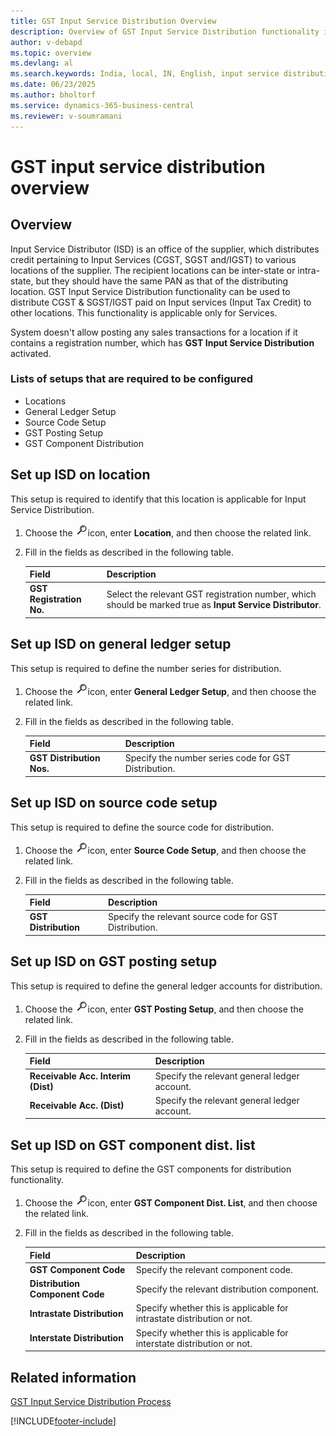 ```yaml
---
title: GST Input Service Distribution Overview
description: Overview of GST Input Service Distribution functionality in Business Central for India, including setup steps and configuration requirements.
author: v-debapd
ms.topic: overview
ms.devlang: al
ms.search.keywords: India, local, IN, English, input service distribution, ISD on location, ISD on general ledger setup, ISD on source code setup, ISD on GST posting setup
ms.date: 06/23/2025
ms.author: bholtorf
ms.service: dynamics-365-business-central
ms.reviewer: v-soumramani
---
```


# GST input service distribution overview

## Overview

Input Service Distributor (ISD) is an office of the supplier, which distributes credit pertaining to Input Services (CGST, SGST and/IGST) to various locations of the supplier. The recipient locations can be inter-state or intra-state, but they should have the same PAN as that of the distributing location. GST Input Service Distribution functionality can be used to distribute CGST & SGST/IGST paid on Input services (Input Tax Credit) to other locations. This functionality is applicable only for Services.

System doesn't allow posting any sales transactions for a location if it contains a registration number, which has **GST Input Service Distribution** activated.

### Lists of setups that are required to be configured

- Locations
- General Ledger Setup
- Source Code Setup
- GST Posting Setup
- GST Component Distribution

## Set up ISD on location

This setup is required to identify that this location is applicable for Input Service Distribution.

1. Choose the ![img.](image/search.jpg)icon, enter **Location**, and then choose the related link.
1. Fill in the fields as described in the following table.

    |Field|Description|
    |---------------------------------|  ---------------------------------------| 
    |**GST Registration No.**|Select the relevant GST registration number, which should be marked true as **Input Service Distributor**.|

## Set up ISD on general ledger setup

This setup is required to define the number series for distribution.

1. Choose the ![img.](image/search.jpg)icon, enter **General Ledger Setup**, and then choose the related link.
1. Fill in the fields as described in the following table.

    |Field|Description|
    |---------------------------------|  ---------------------------------------|
    |**GST Distribution Nos.**|Specify the number series code for GST Distribution.|

## Set up ISD on source code setup

This setup is required to define the source code for distribution.

1. Choose the ![img.](image/search.jpg)icon, enter **Source Code Setup**, and then choose the related link.
1. Fill in the fields as described in the following table.

    |Field|Description|
    |---------------------------------|  ---------------------------------------|
    |**GST Distribution**|Specify the relevant source code for GST Distribution.|

## Set up ISD on GST posting setup

This setup is required to define the general ledger accounts for distribution.

1. Choose the ![img.](image/search.jpg)icon, enter **GST Posting Setup**, and then choose the related link.
1. Fill in the fields as described in the following table.

    |Field|Description|
    |---------------------------------|  ---------------------------------------|
    |**Receivable Acc. Interim (Dist)**|Specify the relevant general ledger account.|
    |**Receivable Acc. (Dist)**|Specify the relevant general ledger account.|

## Set up ISD on GST component dist. list

This setup is required to define the GST components for distribution functionality.

1. Choose the ![img.](image/search.jpg)icon, enter **GST Component Dist. List**, and then choose the related link.
1. Fill in the fields as described in the following table.

    |Field|Description|
    |---------------------------------|  ---------------------------------------|
    |**GST Component Code**|Specify the relevant component code.|
    |**Distribution Component Code**|Specify the relevant distribution component.|
    |**Intrastate Distribution**|Specify whether this is applicable for intrastate distribution or not.|
    |**Interstate Distribution**|Specify whether this is applicable for interstate distribution or not.|

## Related information

[GST Input Service Distribution Process](GST-Input-Service-Distribution-Process.md)

[!INCLUDE[footer-include](../../includes/footer-banner.md)]
